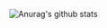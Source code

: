 ![Anurag's github stats](https://github-readme-stats.vercel.app/api?username=fengyang95&show_icons=true&title_color=fff&icon_color=79ff97&text_color=9f9f9f&bg_color=151515)
